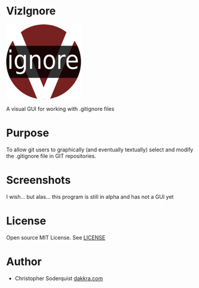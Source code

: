 # VizIgnore
<img src="icon.png" width=200 height=200><img>

A visual GUI for working with .gitignore files

# Purpose
To allow git users to graphically (and eventually textually) select and modify the .gitignore file in GIT repositories.

# Screenshots
I wish... but alas... this program is still in alpha and has not a GUI yet

# License
Open source MIT License. See [LICENSE](LICENSE)

# Author
 - Christopher Soderquist [dakkra.com](http://dakkra.com)